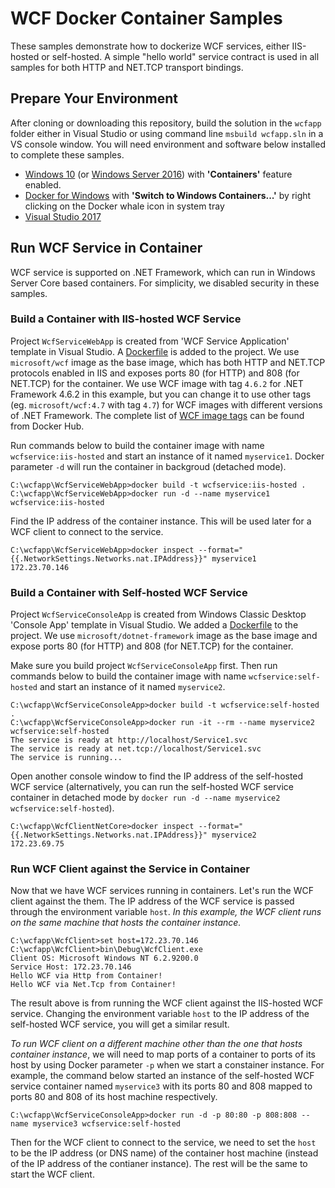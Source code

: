 # WCF Docker Container Samples
These samples demonstrate how to dockerize WCF services, either IIS-hosted or self-hosted. A simple "hello world" service contract is used in all samples for both HTTP and NET.TCP transport bindings.

## Prepare Your Environment
After cloning or downloading this repository, build the solution in the `wcfapp` folder either in Visual Studio or using command line `msbuild wcfapp.sln` in a VS console window. You will need environment and software below installed to complete these samples.

* [Windows 10](https://www.microsoft.com/en-us/windows/get-windows-10) (or [Windows Server 2016](https://www.microsoft.com/en-us/cloud-platform/windows-server)) with **'Containers'** feature enabled.
* [Docker for Windows](https://docs.docker.com/docker-for-windows/) with **'Switch to Windows Containers...'** by right clicking on the Docker whale icon in system tray
* [Visual Studio 2017](https://www.visualstudio.com/vs/)

## Run WCF Service in Container
WCF service is supported on .NET Framework, which can run in Windows Server Core based containers. For simplicity, we disabled security in these samples.

### Build a Container with IIS-hosted WCF Service
Project `WcfServiceWebApp` is created from 'WCF Service Application' template in Visual Studio. A [Dockerfile](WcfServiceWebApp/Dockerfile) is added to the project. We use `microsoft/wcf` image as the base image, which has both HTTP and NET.TCP protocols enabled in IIS and exposes ports 80 (for HTTP) and 808 (for NET.TCP) for the container. We use WCF image with tag `4.6.2` for .NET Framework 4.6.2 in this example, but you can change it to use other tags (eg. `microsoft/wcf:4.7` with tag `4.7`) for WCF images with different versions of .NET Framework. The complete list of [WCF image tags](https://hub.docker.com/r/microsoft/wcf/tags/) can be found from Docker Hub. 

Run commands below to build the container image with name `wcfservice:iis-hosted` and start an instance of it named `myservice1`. Docker parameter `-d` will run the container in backgroud (detached mode).
```
C:\wcfapp\WcfServiceWebApp>docker build -t wcfservice:iis-hosted .
C:\wcfapp\WcfServiceWebApp>docker run -d --name myservice1 wcfservice:iis-hosted
```
Find the IP address of the container instance. This will be used later for a WCF client to connect to the service.
```
C:\wcfapp\WcfServiceWebApp>docker inspect --format="{{.NetworkSettings.Networks.nat.IPAddress}}" myservice1
172.23.70.146
```
### Build a Container with Self-hosted WCF Service
Project `WcfServiceConsoleApp` is created from Windows Classic Desktop 'Console App' template in Visual Studio. We added a [Dockerfile](WcfServiceConsoleApp/Dockerfile) to the project. We use `microsoft/dotnet-framework` image as the base image and expose ports 80 (for HTTP) and 808 (for NET.TCP) for the container.

Make sure you build project `WcfServiceConsoleApp` first. Then run commands below to build the container image with name `wcfservice:self-hosted` and start an instance of it named `myservice2`.
```
C:\wcfapp\WcfServiceConsoleApp>docker build -t wcfservice:self-hosted .
C:\wcfapp\WcfServiceConsoleApp>docker run -it --rm --name myservice2 wcfservice:self-hosted
The service is ready at http://localhost/Service1.svc
The service is ready at net.tcp://localhost/Service1.svc
The service is running...
```
Open another console window to find the IP address of the self-hosted WCF service (alternatively, you can run the self-hosted WCF service container in detached mode by `docker run -d --name myservice2 wcfservice:self-hosted`).
```
C:\wcfapp\WcfClientNetCore>docker inspect --format="{{.NetworkSettings.Networks.nat.IPAddress}}" myservice2
172.23.69.75
```
### Run WCF Client against the Service in Container
Now that we have WCF services running in containers. Let's run the WCF client against the them. The IP address of the WCF service is passed through the environment variable `host`. *In this example, the WCF client runs on the same machine that hosts the container instance.* 
```
C:\wcfapp\WcfClient>set host=172.23.70.146
C:\wcfapp\WcfClient>bin\Debug\WcfClient.exe
Client OS: Microsoft Windows NT 6.2.9200.0
Service Host: 172.23.70.146
Hello WCF via Http from Container!
Hello WCF via Net.Tcp from Container!
```
The result above is from running the WCF client against the IIS-hosted WCF service. Changing the environment variable `host` to the IP address of the self-hosted WCF service, you will get a similar result.

*To run WCF client on a different machine other than the one that hosts container instance*, we will need to map ports of a container to ports of its host by using Docker parameter `-p` when we start a constainer instance. For example, the command below started an instance of the self-hosted WCF service container named `myservice3` with its ports 80 and 808 mapped to ports 80 and 808 of its host machine respectively.
```
C:\wcfapp\WcfServiceConsoleApp>docker run -d -p 80:80 -p 808:808 --name myservice3 wcfservice:self-hosted
```
Then for the WCF client to connect to the service, we need to set the `host` to be the IP address (or DNS name) of the container host machine (instead of the IP address of the contianer instance). The rest will be the same to start the WCF client.
